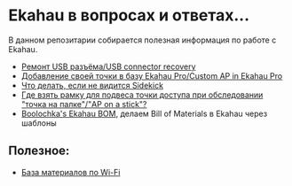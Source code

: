 # Ekahau в вопросах и ответах...

В данном репозитарии собирается полезная информация по работе с Ekahau.

- [Ремонт USB разъёма/USB connector recovery](./USB_recovery/README.md)
- [Добавление своей точки в базу Ekahau Pro/Custom AP in Ekahau Pro](./Custom-AP-in-Ekahau/README.md)
- [Что делать, если не видится Sidekick](./ESK_dont_show/README.md)
- [Где взять рамку для подвеса точки доступа при обследовании "точка на палке"/"AP on a stick"?](./WiFiStand/APonstick.md)
- [Boolochka's Ekahau BOM](http://bit.ly/ekahau_bom), делаем Bill of Materials в Ekahau через шаблоны

## Полезное:
- [База материалов по Wi-Fi](https://github.com/skhomm/useful-wireless-links)
